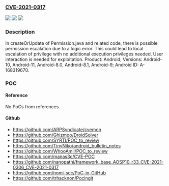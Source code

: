 ### [CVE-2021-0317](https://cve.mitre.org/cgi-bin/cvename.cgi?name=CVE-2021-0317)
![](https://img.shields.io/static/v1?label=Product&message=Android&color=blue)
![](https://img.shields.io/static/v1?label=Version&message=n%2Fa&color=blue)
![](https://img.shields.io/static/v1?label=Vulnerability&message=Elevation%20of%20privilege&color=brighgreen)

### Description

In createOrUpdate of Permission.java and related code, there is possible permission escalation due to a logic error. This could lead to local escalation of privilege with no additional execution privileges needed. User interaction is needed for exploitation. Product: Android; Versions: Android-10, Android-11, Android-8.0, Android-8.1, Android-9; Android ID: A-168319670.

### POC

#### Reference
No PoCs from references.

#### Github
- https://github.com/ARPSyndicate/cvemon
- https://github.com/Ghizmoo/DroidSolver
- https://github.com/SYRTI/POC_to_review
- https://github.com/TinyNiko/android_bulletin_notes
- https://github.com/WhooAmii/POC_to_review
- https://github.com/manas3c/CVE-POC
- https://github.com/nanopathi/framework_base_AOSP10_r33_CVE-2021-0306_CVE-2021-0317
- https://github.com/nomi-sec/PoC-in-GitHub
- https://github.com/trhacknon/Pocingit

